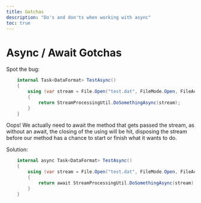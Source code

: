 ```yaml
---
title: Gotchas
description: "Do's and don'ts when working with async"
toc: true
---
```


# Async / Await Gotchas

Spot the bug:

```csharp
    internal Task<DataFormat> TestAsync()
    {
        using (var stream = File.Open("test.dat", FileMode.Open, FileAccess.Read, FileShare.Read))
        {
            return StreamProcessingUtil.DoSomethingAsync(stream);
        }
    }
```

Oops! We actually need to await the method that gets passed the stream, as without an await, the closing of the using will be hit, disposing the stream before our method has a chance to start or finish what it wants to do.

Solution:

```csharp
    internal async Task<DataFormat> TestAsync()
    {
        using (var stream = File.Open("test.dat", FileMode.Open, FileAccess.Read, FileShare.Read))
        {
            return await StreamProcessingUtil.DoSomethingAsync(stream);
        }
    }
```
